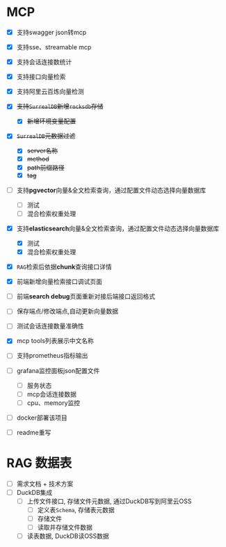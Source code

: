 
# MCP
- [x] 支持swagger json转mcp
- [x] 支持sse、streamable mcp
- [x] 支持会话连接数统计
- [x] 支持接口向量检索
- [x] 支持阿里云百炼向量检测
- [x] ~~支持`SurrealDB`新增`rocksdb`存储~~
  - [x] ~~新增环境变量配置~~
- [x] ~~`SurrealDB`元数据过滤~~
  - [x] ~~server名称~~
  - [x] ~~method~~
  - [x] ~~path前缀路径~~
  - [x] ~~tag~~
- [ ] 支持**pgvector**向量&全文检索查询，通过配置文件动态选择向量数据库
  - [ ] 测试
  - [ ] 混合检索权重处理
- [x] 支持**elasticsearch**向量&全文检索查询，通过配置文件动态选择向量数据库
  - [x] 测试
  - [x] 混合检索权重处理
- [x] `RAG`检索后依据**chunk**查询接口详情
- [x] 前端新增向量检索接口调试页面
- [ ] 前端**search debug**页面重新对接后端接口返回格式
- [ ] 保存端点/修改端点,自动更新向量数据
- [ ] 测试会话连接数量准确性
- [x] mcp tools列表展示中文名称
- [ ] 支持prometheus指标输出
- [ ] grafana监控面板json配置文件
  - [ ] 服务状态
  - [ ] mcp会话连接数据
  - [ ] cpu、memory监控
- [ ] docker部署该项目
- [ ] readme重写


# RAG 数据表
- [ ] 需求文档 + 技术方案
- [ ] DuckDB集成
  - [ ] 上传文件接口, 存储文件元数据, 通过DuckDB写到阿里云OSS
    - [ ] 定义表`Schema`, 存储表元数据
    - [ ] 存储文件
    - [ ] 读取并存储文件数据
  - [ ] 读表数据, DuckDB读OSS数据